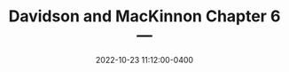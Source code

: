 ---
layout: post
title: Davidson and MacKinnon Chapter 6&mdash;
date: 2022-10-23 11:12:00-0400
description: The sixth chapter of Econometric Theory and Methods
tags: note econometics
categories: 
---